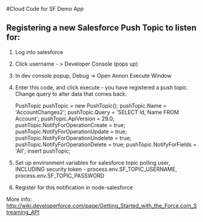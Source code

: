 #Cloud Code for SF Demo App

## Registering a new Salesforce Push Topic to listen for:
1. Log into salesforce
2. Click username - > Developer Console (pops up)
3. In dev console popup, Debug -> Open Annon Execute Window
4. Enter this code, and click execute - you have registered a push topic. Change query to alter data that comes back.

    PushTopic pushTopic = new PushTopic();
    pushTopic.Name = 'AccountChanges2';
    pushTopic.Query = 'SELECT Id, Name FROM Account';
    pushTopic.ApiVersion = 29.0;
    pushTopic.NotifyForOperationCreate = true;
    pushTopic.NotifyForOperationUpdate = true;
    pushTopic.NotifyForOperationUndelete = true;
    pushTopic.NotifyForOperationDelete = true;
    pushTopic.NotifyForFields = 'All';
    insert pushTopic;
    
5. Set up environment variables for salesforce topic polling user, INCLUDING security token - process.env.SF_TOPIC_USERNAME, process.env.SF_TOPIC_PASSWORD
6. Register for this notification in node-salesforce

More info: http://wiki.developerforce.com/page/Getting_Started_with_the_Force.com_Streaming_API